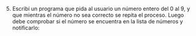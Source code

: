 5) Escribí un programa que pida al usuario un número entero del 0 al 9, y que mientras el número no sea correcto se repita el proceso. Luego debe comprobar si el número se encuentra en la lista de números y notificarlo: